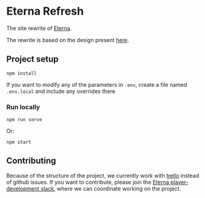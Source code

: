 # Eterna Refresh
The site rewrite of [Eterna](eternagame.org).

The rewrite is based on the design present [here](https://github.com/eternagame/design).

## Project setup
```
npm install
```
If you want to modify any of the parameters in `.env`, create a file named `.env.local` and include any overrides there

### Run locally
```
npm run serve
```
Or:
```
npm start
```

## Contributing
Because of the structure of the project, we currently work with [trello](https://trello.com/b/T3nDTm0B/eterna-refresh-site-rewrite) instead of github issues.
If you want to contribute, please join the [Eterna player-development slack](https://join.slack.com/t/eternaplayerdev/shared_invite/enQtODk1Njk0MTQxMDQ2LWFmZjFhNDMwM2NlNjkyMzYxZDNjOTNiNzhhNTY0MDcxNWNlOWE4YjkyZmQzZWY1YmEzZmFlMmU5NWM0MWFjZjM), where we can coordinate working on the project.
